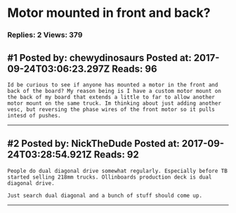 # Motor mounted in front and back?

### Replies: 2 Views: 379

## \#1 Posted by: chewydinosaurs Posted at: 2017-09-24T03:06:23.297Z Reads: 96

```
Id be curious to see if anyone has mounted a motor in the front and back of the board? My reason being is I have a custom motor mount on the back of my board that extends a little to far to allow another motor mount on the same truck. Im thinking about just adding another vesc, but reversing the phase wires of the front motor so it pulls intesd of pushes.
```

---
## \#2 Posted by: NickTheDude Posted at: 2017-09-24T03:28:54.921Z Reads: 92

```
People do dual diagonal drive somewhat regularly. Especially before TB started selling 218mm trucks. Ollinboards production deck is dual diagonal drive.

Just search dual diagonal and a bunch of stuff should come up.
```

---
